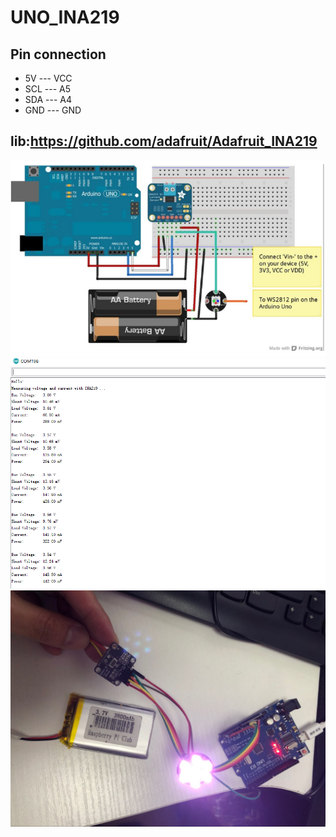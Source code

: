 # UNO_INA219

## Pin connection

- 5V  --- VCC
- SCL --- A5
- SDA --- A4
- GND --- GND

## lib:https://github.com/adafruit/Adafruit_INA219

![images](https://github.com/LilyGO/UNO_INA219/blob/master/images/image2.jpg)
![images](https://github.com/LilyGO/UNO_INA219/blob/master/images/image3.jpg)
![images](https://github.com/LilyGO/UNO_INA219/blob/master/images/image1.jpg)



